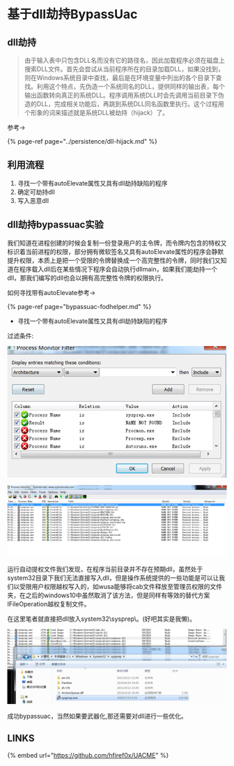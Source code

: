 # 基于dll劫持BypassUac

## dll劫持

> 由于输入表中只包含DLL名而没有它的路径名，因此加载程序必须在磁盘上搜索DLL文件。首先会尝试从当前程序所在的目录加载DLL，如果没找到，则在Windows系统目录中查找，最后是在环境变量中列出的各个目录下查找。利用这个特点，先伪造一个系统同名的DLL，提供同样的输出表，每个输出函数转向真正的系统DLL。程序调用系统DLL时会先调用当前目录下伪造的DLL，完成相关功能后，再跳到系统DLL同名函数里执行。这个过程用个形象的词来描述就是系统DLL被劫持（hijack）了。

参考-&gt;

{% page-ref page="../persistence/dll-hijack.md" %}

## 利用流程

1. 寻找一个带有autoElevate属性又具有dll劫持缺陷的程序
2. 确定可劫持dll
3. 写入恶意dll

## dll劫持bypassuac实验

我们知道在进程创建的时候会复制一份登录用户的主令牌，而令牌内包含的特权又标识着当前进程的权限，部分拥有微软签名又具有autoElevate属性的程序会静默提升权限，本质上是把一个受限的令牌替换成一个高完整性的令牌，同时我们又知道在程序载入dll后在某些情况下程序会自动执行dllmain，如果我们能劫持一个dll，那我们编写的dll也会以拥有高完整性令牌的权限执行。

如何寻找带有autoElevate参考-&gt;

{% page-ref page="bypassuac-fodhelper.md" %}

* 寻找一个带有autoElevate属性又具有dll劫持缺陷的程序

过滤条件:

![](../.gitbook/assets/image%20%2856%29.png)

![](../.gitbook/assets/image%20%2817%29.png)

运行自动提权文件我们发现，在程序当前目录并不存在预期dll，虽然处于system32目录下我们无法直接写入dll，但是操作系统提供的一些功能是可以让我们以受限用户权限越权写入的，如wusa能够将cab文件释放至管理员权限的文件夹，在之后的windows10中虽然取消了该方法，但是同样有等效的替代方案IFileOperation越权复制文件。

在这里笔者就直接把dll放入system32\sysprep\。\(好吧其实是我懒\)。

![](../.gitbook/assets/image%20%2828%29.png)

成功bypassuac，当然如果要武器化,那还需要对dll进行一些优化。

## LINKS

{% embed url="https://github.com/hfiref0x/UACME" %}



